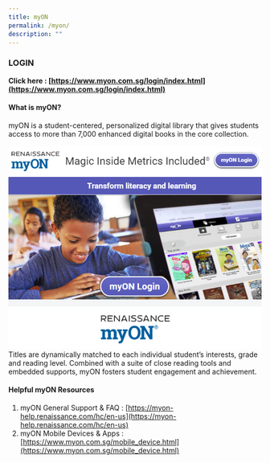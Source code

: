```yaml
---
title: myON
permalink: /myon/
description: ""
---
```

### LOGIN

**Click here :    [https://www.myon.com.sg/login/index.html](https://www.myon.com.sg/login/index.html)**

#### What is myON?

myON is a student-centered, personalized digital library that gives students access to more than 7,000 enhanced digital books in the core collection. 
<br><br>
![](/images/Student%20Portals/MyON/myon-header.PNG)
Titles are dynamically matched to each individual student’s interests, grade and reading level. Combined with a suite of close reading tools and embedded supports, myON fosters student engagement and achievement.

#### Helpful myON Resources
1. myON General Support &amp; FAQ : [https://myon-help.renaissance.com/hc/en-us](https://myon-help.renaissance.com/hc/en-us)
2. myON Mobile Devices &amp; Apps : [https://www.myon.com.sg/mobile_device.html](https://www.myon.com.sg/mobile_device.html)